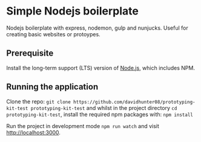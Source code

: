 # Simple Nodejs boilerplate

Nodejs boilerplate with express, nodemon, gulp and nunjucks. 
Useful for creating basic websites or protoypes.

## Prerequisite

Install the long-term support (LTS) version of <a href="https://nodejs.org/en/">Node.js</a>, which includes NPM.

## Running the application

Clone the repo: `git clone https://github.com/davidhunter08/prototyping-kit-test prototyping-kit-test` and whilst in the project directory `cd prototyping-kit-test`, install the required npm packages with: `npm install`

Run the project in development mode `npm run watch` and visit <a href="http://localhost:3000">http://localhost:3000</a>.
